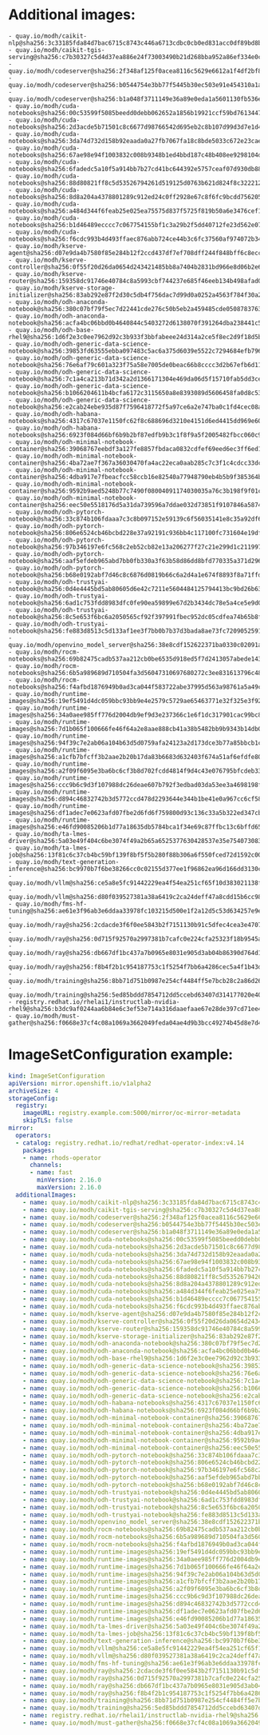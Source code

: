 # Additional images:
    - quay.io/modh/caikit-nlp@sha256:3c33185fda84d7bac6715c8743c446a6713cdbc0cb0ed831acc0df89bd8bab6b
    - quay.io/modh/caikit-tgis-serving@sha256:c7b30327c5d4d37ea886e24f73003490b21d268bba952a86ef334e0c7b5f4cc9
    - quay.io/modh/codeserver@sha256:2f348af125f0acea8116c5629e6612a1f4df2bf83d2545a9d9e71467af6dd1c3
    - quay.io/modh/codeserver@sha256:b0544754e3bb77f5445b30ec503e91e454310a1a5fcb44866c501bb5cff955c1
    - quay.io/modh/codeserver@sha256:b1a048f3711149e36a89e0eda1a5601130fb536ecc0aabae42ab6e4d26977354
    - quay.io/modh/cuda-notebooks@sha256:00c53599f5085beedd0debb062652a1856b19921ccf59bd76134471d24c3fa7d
    - quay.io/modh/cuda-notebooks@sha256:2d3acde5b71501c8c6677d98766542d695eb2c8b107d99d3d7e1d4cc7be338e7
    - quay.io/modh/cuda-notebooks@sha256:3da74d732d158b92eaada0a27fb7067fa18c8bde5033c672e23caed0f21d6481
    - quay.io/modh/cuda-notebooks@sha256:67ae98e94f1003832c008b9348b1ed4bbd187c48b408ee9298104d5dd37140fb
    - quay.io/modh/cuda-notebooks@sha256:6fadedc5a10f5a914bb7b27cd41bc644392e5757ceaf07d930db884112054265
    - quay.io/modh/cuda-notebooks@sha256:88d80821ff8c5d53526794261d519125d0763b621d824f8c3222127dab7b6cc8
    - quay.io/modh/cuda-notebooks@sha256:8d8a204a4378801289c912ed24c0ff2928e67c8f6fc9bcdd756205052ce2157b
    - quay.io/modh/cuda-notebooks@sha256:a484d344f6feab25e025ea75575d837f5725f819b50a6e3476cef1f9925c07a5
    - quay.io/modh/cuda-notebooks@sha256:b1d46489ecccc7c067754155bf1c3a29b2f5dd40712fe23d562e074e80e82bc3
    - quay.io/modh/cuda-notebooks@sha256:f6cdc993b4d493ffaec876abb724ce44b3c6fc37560af974072b346e45ac1a3b
    - quay.io/modh/kserve-agent@sha256:d07e9da4b7580f85e284b12f2ccd437df7ef708dff244f848bff6c8ecc915e5d
    - quay.io/modh/kserve-controller@sha256:0f55f20d26da0654d243421485bb8a7404b2831bd966e8d06b2e695771d8dd15
    - quay.io/modh/kserve-router@sha256:159358dc91746e40784c8a5993cbf744237e685f46eeb134b498afad0d08d45b
    - quay.io/modh/kserve-storage-initializer@sha256:83ab292e87f2d30c5db4f756dac7d99d0a0252a4563f784f30a2d75cbbd46330
    - quay.io/modh/odh-anaconda-notebook@sha256:380c07bf79f5ec7d22441cde276c50b5eb2a459485cde05087837639a566ae3d
    - quay.io/modh/odh-anaconda-notebook@sha256:acfa4bc06bbd0b4640844c5403272d6138070f391264dba238441c5dc64de505
    - quay.io/modh/odh-base-rhel9@sha256:1d6f2e3c0ee7962d92c3b933f3bbfabeee24d314a2ce5f8ec2d9f18d5b6723d4
    - quay.io/modh/odh-generic-data-science-notebook@sha256:39853fd63555ebba097483c5ac6a375d6039e5522c7294684efb7966ba4bc693
    - quay.io/modh/odh-generic-data-science-notebook@sha256:76e6af79c601a323f75a58e7005de0beac66b8cccc3d2b67efb6d11d85f0cfa1
    - quay.io/modh/odh-generic-data-science-notebook@sha256:7c1a4ca213b71d342a2d1366171304e469da06d5f15710fab5dd3ce013aa1b73
    - quay.io/modh/odh-generic-data-science-notebook@sha256:b1066204611b4bcfa6172c3115650a8e8393089d5606458fa0d8c53633d2ce17
    - quay.io/modh/odh-generic-data-science-notebook@sha256:e2cab24ebe935d87f7596418772f5a97ce6a2e747ba0c1fd4cec08a728e99403
    - quay.io/modh/odh-habana-notebooks@sha256:4317c67037e1150fc62f8c688696d3210e4151d6ed4415dd969e60850e871c64
    - quay.io/modh/odh-habana-notebooks@sha256:6923f084d66bf6b9b2bf87edfb9b3c1f8f9a5f2005482fbcc060c9872db8d28a
    - quay.io/modh/odh-minimal-notebook-container@sha256:39068767eebdf3a127fe8857fbdaca0832cdfef69eed6ec3ff6ed1858029420f
    - quay.io/modh/odh-minimal-notebook-container@sha256:4ba72ae7f367a36030470fa4ac22eca0aab285c7c3f1c4cdcc33dc07aa522143
    - quay.io/modh/odh-minimal-notebook-container@sha256:4dba917e7fbeacfcc58ccb16e82540a77948790eb4b5b9f385364b8ff3e53840
    - quay.io/modh/odh-minimal-notebook-container@sha256:9592b9aed5248b77c7490f08004091174030035a76c3b198f9f01c8be0060074
    - quay.io/modh/odh-minimal-notebook-container@sha256:eec50e5518176d5a31da739596a7ddae032d73851f9107846a587442ebd10a82
    - quay.io/modh/odh-pytorch-notebook@sha256:33c874b106fdaaa7c3c8b097152e59139c6f56035141e8c35a92df6351ab02af
    - quay.io/modh/odh-pytorch-notebook@sha256:806e6524cb46bcbd228e37a92191c936bb4c117100fc731604e19df80286b19d
    - quay.io/modh/odh-pytorch-notebook@sha256:97b346197e6fc568c2eb52cb82e13a206277f27c21e299d1c211997f140f638b
    - quay.io/modh/odh-pytorch-notebook@sha256:aaf5efdeb965abd7bb0fb330a3f63b58d86dd8bfd770335a371d296cb6ba50e2
    - quay.io/modh/odh-pytorch-notebook@sha256:b68e0192abf7d46c8c6876d0819b66c6a2d4a1e674f8893f8a71ffdcba96866c
    - quay.io/modh/odh-trustyai-notebook@sha256:0d4e4445bd5ab80605d6e42c7211e5604484125794413bc9bd26b63fd0661726
    - quay.io/modh/odh-trustyai-notebook@sha256:6ad1c753fdd8983dfc0fe90ea59899e67d2b3434dc78e5a4ce5e9d0073bc08b0
    - quay.io/modh/odh-trustyai-notebook@sha256:8c5e653f6bc6a2050565cf92f397991fbec952dc05cdfea74b65b8fd3047c9d4
    - quay.io/modh/odh-trustyai-notebook@sha256:fe883d8513c5d133af1ee3f7bb0b7b37d3bada8ae73fc7209052591d4be681c0
    - quay.io/modh/openvino_model_server@sha256:38e8cdf152622371ba0330c02091a8d54b39c14de1d4b8f0bb696dcf0e6d4398
    - quay.io/modh/rocm-notebooks@sha256:69b82475cadb537aa212cb0be6535d918ed5f7d2413057abede143a2753a01f9
    - quay.io/modh/rocm-notebooks@sha256:6b5a989689d710504fa3d56047310697680272c3ee831613796c48f5e30c19ca
    - quay.io/modh/rocm-notebooks@sha256:f4afbd1876949b0ad3ca044f583722abe37995d563a98761a5a49cc188bd292d
    - quay.io/modh/runtime-images@sha256:19ef5491d4dc059bbc93bb9e4e2579c5729ae65463771e32f325e3f925ac8363
    - quay.io/modh/runtime-images@sha256:34a0aee985ff776d2004db9ef9d3e237366c1e6f1dc317901cac99bc81964809
    - quay.io/modh/runtime-images@sha256:7d1b065f100666fe46f64a2e8aae888cb41a38b5482bb9b9343b14db05c2a14a
    - quay.io/modh/runtime-images@sha256:94f39c7e2ab06a104b63d5d0759afa24123a2d173dce3b77a85bbcb1c3c76c58
    - quay.io/modh/runtime-images@sha256:a1cfb7bfcff3b2aae2b20b17da83b6683d632403f674a51af6efdfe809a6fc10
    - quay.io/modh/runtime-images@sha256:a2f09f6095e3ba6bc6cf3b8d702fcdd4814f9d4c43e076795bfcdeb334ef9978
    - quay.io/modh/runtime-images@sha256:ccc9b6c9d3f107988dc26deae607b792f3edbad03da53ee3a4698198f3aaab96
    - quay.io/modh/runtime-images@sha256:d894c46832742b3d5772ccd478d2293644e344b1be41e0a967cc6cf58212182d
    - quay.io/modh/runtime-images@sha256:df1adec7e0623afd07fbe2d6fd6f759800d93c136c33a5b322ed347cbbbd70aa
    - quay.io/modh/runtime-images@sha256:e46fd90085206b1d77a18635db5784bca1f34e69c87ffbc13c6bffd65fd3c9d5
    - quay.io/modh/ta-lmes-driver@sha256:5a03e49f404c6be3074f49a2b65a6525377630428537e35e754073083f534a1a
    - quay.io/modh/ta-lmes-job@sha256:13f81c6c37cb4bc59bf139f8bf5f5b280f88b306a6f550fced72d1592c003e79
    - quay.io/modh/text-generation-inference@sha256:bc9970b7f6be38266cc0c02155d377ee1f96862ea96d166dd3130c5d83c9a723
    - quay.io/modh/vllm@sha256:ce5a8e5fc91442229ea4f54ea251cf65f10d383021138f8f0d55dcc5c3eb038b
    - quay.io/modh/vllm@sha256:d80f039527381a38a6419c2ca24deff47a8cdd15b6cc98b81f3f243675c961ea
    - quay.io/modh/fms-hf-tuning@sha256:ae61e3f96ab3e6ddaa33978fc103215d500e1f2a12d5c53d634257e9e058753a
    - quay.io/modh/ray@sha256:2cdacde3f6f0ee5843b2f7151130b91c5dfec4cea3e470720722c2fdb0779495
    - quay.io/modh/ray@sha256:0d715f92570a2997381b7cafc0e224cfa25323f18b9545acfd23bc2b71576d06
    - quay.io/modh/ray@sha256:db667df1bc437a7b0965e8031e905d3ab04b86390d764d120e05ea5a5c18d1b4
    - quay.io/modh/ray@sha256:f8b4f2b1c954187753c1f5254f7bb6a4286cec5a4f1b43def7ef4e009f2d28cb
    - quay.io/modh/training@sha256:8bb71d751b0987e254cf4484ff5e7bcb28c2a86d261edbe1d9bf420c614646fd
    - quay.io/modh/training@sha256:5ed85bddd7854712dd5ccebd63407d314177020e40ac450a56ac6bad410b00cd
    - registry.redhat.io/rhelai1/instructlab-nvidia-rhel9@sha256:b3dc9af0244aa6b84e6c3ef53e714a316daaefaae67e28de397cd71ee4b2ac7e
    - quay.io/modh/must-gather@sha256:f0668e37cf4c08a1069a3662049feda04ae4d9b3bcc49274b45d8e7d41871e05




# ImageSetConfiguration example:
```yaml
kind: ImageSetConfiguration
apiVersion: mirror.openshift.io/v1alpha2
archiveSize: 4
storageConfig:
  registry: 
    imageURL: registry.example.com:5000/mirror/oc-mirror-metadata
    skipTLS: false                       
mirror:
  operators:
  - catalog: registry.redhat.io/redhat/redhat-operator-index:v4.14
    packages:
    - name: rhods-operator
      channels:
      - name: fast
        minVersion: 2.16.0
        maxVersion: 2.16.0
  additionalImages:   
    - name: quay.io/modh/caikit-nlp@sha256:3c33185fda84d7bac6715c8743c446a6713cdbc0cb0ed831acc0df89bd8bab6b
    - name: quay.io/modh/caikit-tgis-serving@sha256:c7b30327c5d4d37ea886e24f73003490b21d268bba952a86ef334e0c7b5f4cc9
    - name: quay.io/modh/codeserver@sha256:2f348af125f0acea8116c5629e6612a1f4df2bf83d2545a9d9e71467af6dd1c3
    - name: quay.io/modh/codeserver@sha256:b0544754e3bb77f5445b30ec503e91e454310a1a5fcb44866c501bb5cff955c1
    - name: quay.io/modh/codeserver@sha256:b1a048f3711149e36a89e0eda1a5601130fb536ecc0aabae42ab6e4d26977354
    - name: quay.io/modh/cuda-notebooks@sha256:00c53599f5085beedd0debb062652a1856b19921ccf59bd76134471d24c3fa7d
    - name: quay.io/modh/cuda-notebooks@sha256:2d3acde5b71501c8c6677d98766542d695eb2c8b107d99d3d7e1d4cc7be338e7
    - name: quay.io/modh/cuda-notebooks@sha256:3da74d732d158b92eaada0a27fb7067fa18c8bde5033c672e23caed0f21d6481
    - name: quay.io/modh/cuda-notebooks@sha256:67ae98e94f1003832c008b9348b1ed4bbd187c48b408ee9298104d5dd37140fb
    - name: quay.io/modh/cuda-notebooks@sha256:6fadedc5a10f5a914bb7b27cd41bc644392e5757ceaf07d930db884112054265
    - name: quay.io/modh/cuda-notebooks@sha256:88d80821ff8c5d53526794261d519125d0763b621d824f8c3222127dab7b6cc8
    - name: quay.io/modh/cuda-notebooks@sha256:8d8a204a4378801289c912ed24c0ff2928e67c8f6fc9bcdd756205052ce2157b
    - name: quay.io/modh/cuda-notebooks@sha256:a484d344f6feab25e025ea75575d837f5725f819b50a6e3476cef1f9925c07a5
    - name: quay.io/modh/cuda-notebooks@sha256:b1d46489ecccc7c067754155bf1c3a29b2f5dd40712fe23d562e074e80e82bc3
    - name: quay.io/modh/cuda-notebooks@sha256:f6cdc993b4d493ffaec876abb724ce44b3c6fc37560af974072b346e45ac1a3b
    - name: quay.io/modh/kserve-agent@sha256:d07e9da4b7580f85e284b12f2ccd437df7ef708dff244f848bff6c8ecc915e5d
    - name: quay.io/modh/kserve-controller@sha256:0f55f20d26da0654d243421485bb8a7404b2831bd966e8d06b2e695771d8dd15
    - name: quay.io/modh/kserve-router@sha256:159358dc91746e40784c8a5993cbf744237e685f46eeb134b498afad0d08d45b
    - name: quay.io/modh/kserve-storage-initializer@sha256:83ab292e87f2d30c5db4f756dac7d99d0a0252a4563f784f30a2d75cbbd46330
    - name: quay.io/modh/odh-anaconda-notebook@sha256:380c07bf79f5ec7d22441cde276c50b5eb2a459485cde05087837639a566ae3d
    - name: quay.io/modh/odh-anaconda-notebook@sha256:acfa4bc06bbd0b4640844c5403272d6138070f391264dba238441c5dc64de505
    - name: quay.io/modh/odh-base-rhel9@sha256:1d6f2e3c0ee7962d92c3b933f3bbfabeee24d314a2ce5f8ec2d9f18d5b6723d4
    - name: quay.io/modh/odh-generic-data-science-notebook@sha256:39853fd63555ebba097483c5ac6a375d6039e5522c7294684efb7966ba4bc693
    - name: quay.io/modh/odh-generic-data-science-notebook@sha256:76e6af79c601a323f75a58e7005de0beac66b8cccc3d2b67efb6d11d85f0cfa1
    - name: quay.io/modh/odh-generic-data-science-notebook@sha256:7c1a4ca213b71d342a2d1366171304e469da06d5f15710fab5dd3ce013aa1b73
    - name: quay.io/modh/odh-generic-data-science-notebook@sha256:b1066204611b4bcfa6172c3115650a8e8393089d5606458fa0d8c53633d2ce17
    - name: quay.io/modh/odh-generic-data-science-notebook@sha256:e2cab24ebe935d87f7596418772f5a97ce6a2e747ba0c1fd4cec08a728e99403
    - name: quay.io/modh/odh-habana-notebooks@sha256:4317c67037e1150fc62f8c688696d3210e4151d6ed4415dd969e60850e871c64
    - name: quay.io/modh/odh-habana-notebooks@sha256:6923f084d66bf6b9b2bf87edfb9b3c1f8f9a5f2005482fbcc060c9872db8d28a
    - name: quay.io/modh/odh-minimal-notebook-container@sha256:39068767eebdf3a127fe8857fbdaca0832cdfef69eed6ec3ff6ed1858029420f
    - name: quay.io/modh/odh-minimal-notebook-container@sha256:4ba72ae7f367a36030470fa4ac22eca0aab285c7c3f1c4cdcc33dc07aa522143
    - name: quay.io/modh/odh-minimal-notebook-container@sha256:4dba917e7fbeacfcc58ccb16e82540a77948790eb4b5b9f385364b8ff3e53840
    - name: quay.io/modh/odh-minimal-notebook-container@sha256:9592b9aed5248b77c7490f08004091174030035a76c3b198f9f01c8be0060074
    - name: quay.io/modh/odh-minimal-notebook-container@sha256:eec50e5518176d5a31da739596a7ddae032d73851f9107846a587442ebd10a82
    - name: quay.io/modh/odh-pytorch-notebook@sha256:33c874b106fdaaa7c3c8b097152e59139c6f56035141e8c35a92df6351ab02af
    - name: quay.io/modh/odh-pytorch-notebook@sha256:806e6524cb46bcbd228e37a92191c936bb4c117100fc731604e19df80286b19d
    - name: quay.io/modh/odh-pytorch-notebook@sha256:97b346197e6fc568c2eb52cb82e13a206277f27c21e299d1c211997f140f638b
    - name: quay.io/modh/odh-pytorch-notebook@sha256:aaf5efdeb965abd7bb0fb330a3f63b58d86dd8bfd770335a371d296cb6ba50e2
    - name: quay.io/modh/odh-pytorch-notebook@sha256:b68e0192abf7d46c8c6876d0819b66c6a2d4a1e674f8893f8a71ffdcba96866c
    - name: quay.io/modh/odh-trustyai-notebook@sha256:0d4e4445bd5ab80605d6e42c7211e5604484125794413bc9bd26b63fd0661726
    - name: quay.io/modh/odh-trustyai-notebook@sha256:6ad1c753fdd8983dfc0fe90ea59899e67d2b3434dc78e5a4ce5e9d0073bc08b0
    - name: quay.io/modh/odh-trustyai-notebook@sha256:8c5e653f6bc6a2050565cf92f397991fbec952dc05cdfea74b65b8fd3047c9d4
    - name: quay.io/modh/odh-trustyai-notebook@sha256:fe883d8513c5d133af1ee3f7bb0b7b37d3bada8ae73fc7209052591d4be681c0
    - name: quay.io/modh/openvino_model_server@sha256:38e8cdf152622371ba0330c02091a8d54b39c14de1d4b8f0bb696dcf0e6d4398
    - name: quay.io/modh/rocm-notebooks@sha256:69b82475cadb537aa212cb0be6535d918ed5f7d2413057abede143a2753a01f9
    - name: quay.io/modh/rocm-notebooks@sha256:6b5a989689d710504fa3d56047310697680272c3ee831613796c48f5e30c19ca
    - name: quay.io/modh/rocm-notebooks@sha256:f4afbd1876949b0ad3ca044f583722abe37995d563a98761a5a49cc188bd292d
    - name: quay.io/modh/runtime-images@sha256:19ef5491d4dc059bbc93bb9e4e2579c5729ae65463771e32f325e3f925ac8363
    - name: quay.io/modh/runtime-images@sha256:34a0aee985ff776d2004db9ef9d3e237366c1e6f1dc317901cac99bc81964809
    - name: quay.io/modh/runtime-images@sha256:7d1b065f100666fe46f64a2e8aae888cb41a38b5482bb9b9343b14db05c2a14a
    - name: quay.io/modh/runtime-images@sha256:94f39c7e2ab06a104b63d5d0759afa24123a2d173dce3b77a85bbcb1c3c76c58
    - name: quay.io/modh/runtime-images@sha256:a1cfb7bfcff3b2aae2b20b17da83b6683d632403f674a51af6efdfe809a6fc10
    - name: quay.io/modh/runtime-images@sha256:a2f09f6095e3ba6bc6cf3b8d702fcdd4814f9d4c43e076795bfcdeb334ef9978
    - name: quay.io/modh/runtime-images@sha256:ccc9b6c9d3f107988dc26deae607b792f3edbad03da53ee3a4698198f3aaab96
    - name: quay.io/modh/runtime-images@sha256:d894c46832742b3d5772ccd478d2293644e344b1be41e0a967cc6cf58212182d
    - name: quay.io/modh/runtime-images@sha256:df1adec7e0623afd07fbe2d6fd6f759800d93c136c33a5b322ed347cbbbd70aa
    - name: quay.io/modh/runtime-images@sha256:e46fd90085206b1d77a18635db5784bca1f34e69c87ffbc13c6bffd65fd3c9d5
    - name: quay.io/modh/ta-lmes-driver@sha256:5a03e49f404c6be3074f49a2b65a6525377630428537e35e754073083f534a1a
    - name: quay.io/modh/ta-lmes-job@sha256:13f81c6c37cb4bc59bf139f8bf5f5b280f88b306a6f550fced72d1592c003e79
    - name: quay.io/modh/text-generation-inference@sha256:bc9970b7f6be38266cc0c02155d377ee1f96862ea96d166dd3130c5d83c9a723
    - name: quay.io/modh/vllm@sha256:ce5a8e5fc91442229ea4f54ea251cf65f10d383021138f8f0d55dcc5c3eb038b
    - name: quay.io/modh/vllm@sha256:d80f039527381a38a6419c2ca24deff47a8cdd15b6cc98b81f3f243675c961ea
    - name: quay.io/modh/fms-hf-tuning@sha256:ae61e3f96ab3e6ddaa33978fc103215d500e1f2a12d5c53d634257e9e058753a
    - name: quay.io/modh/ray@sha256:2cdacde3f6f0ee5843b2f7151130b91c5dfec4cea3e470720722c2fdb0779495
    - name: quay.io/modh/ray@sha256:0d715f92570a2997381b7cafc0e224cfa25323f18b9545acfd23bc2b71576d06
    - name: quay.io/modh/ray@sha256:db667df1bc437a7b0965e8031e905d3ab04b86390d764d120e05ea5a5c18d1b4
    - name: quay.io/modh/ray@sha256:f8b4f2b1c954187753c1f5254f7bb6a4286cec5a4f1b43def7ef4e009f2d28cb
    - name: quay.io/modh/training@sha256:8bb71d751b0987e254cf4484ff5e7bcb28c2a86d261edbe1d9bf420c614646fd
    - name: quay.io/modh/training@sha256:5ed85bddd7854712dd5ccebd63407d314177020e40ac450a56ac6bad410b00cd
    - name: registry.redhat.io/rhelai1/instructlab-nvidia-rhel9@sha256:b3dc9af0244aa6b84e6c3ef53e714a316daaefaae67e28de397cd71ee4b2ac7e
    - name: quay.io/modh/must-gather@sha256:f0668e37cf4c08a1069a3662049feda04ae4d9b3bcc49274b45d8e7d41871e05



```
